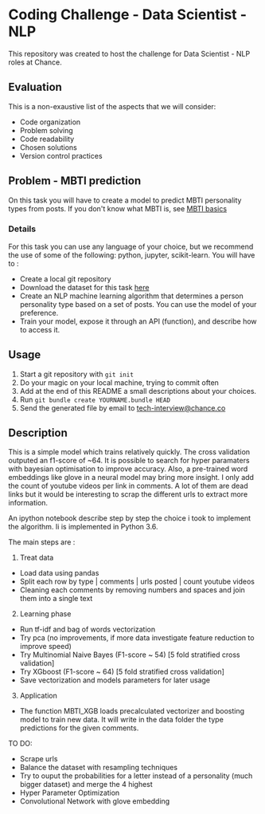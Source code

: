 # Coding Challenge - Data Scientist - NLP

This repository was created to host the challenge for Data Scientist - NLP roles at
Chance.

## Evaluation

This is a non-exaustive list of the aspects that we will consider:

* Code organization
* Problem solving
* Code readability
* Chosen solutions
* Version control practices


## Problem - MBTI prediction

On this task you will have to create a model to predict MBTI personality types
from posts. If you don't know what MBTI is, see [MBTI basics]( 
http://www.myersbriggs.org/my-mbti-personality-type/mbti-basics/home.htm?bhcp=1)

### Details

For this task you can use any language of your choice, but we recommend the use
of some of the following: python, jupyter, scikit-learn. You will have
to :
* Create a local git repository
* Download the dataset for this task [here](
    https://www.kaggle.com/datasnaek/mbti-type)
* Create an NLP machine learning algorithm that determines a person personality type based on a set of posts. You can use the model of your preference.
* Train your model, expose it through an API (function), and describe
    how to access it.

## Usage

1. Start a git repository with ```git init```
1. Do your magic on your local machine, trying to commit often
1. Add at the end of this README a small descriptions about your choices.
1. Run ```git bundle create YOURNAME.bundle HEAD ```
1. Send the generated file by email to tech-interview@chance.co

## Description 

This is a simple model which trains relatively quickly. The cross validation outputed an f1-score of ~64. It is possible to search for hyper paramaters with bayesian optimisation to improve accuracy. Also, a pre-trained word embeddings like glove in a neural model may bring more insight. I only add the count of youtube videos per link in comments. A lot of them are dead links but it would be interesting to scrap the different urls to extract more information. 

An ipython notebook describe step by step the choice i took to implement the algorithm.
Ii is implemented in Python 3.6.

The main steps are :

1. Treat data
* Load data using pandas
* Split each row by type | comments | urls posted | count youtube videos
* Cleaning each comments by removing numbers and spaces and join them into a single text

2. Learning phase
* Run tf-idf and bag of words vectorization
* Try pca (no improvements, if more data investigate feature reduction to improve speed)
* Try Multinomial Naive Bayes (F1-score ~ 54) [5 fold stratified cross validation]
* Try XGboost (F1-score ~ 64) [5 fold stratified cross validation]
* Save vectorization and models parameters for later usage
3. Application
* The function MBTI\_XGB loads precalculated vectorizer and boosting model to train new data. It will write in the data folder the type predictions for the given comments.

TO DO:
- Scrape urls 
- Balance the dataset with resampling techniques
- Try to ouput the probabilities for a letter instead of a personality (much bigger dataset) and merge the 4 highest
- Hyper Parameter Optimization
- Convolutional Network with glove embedding
